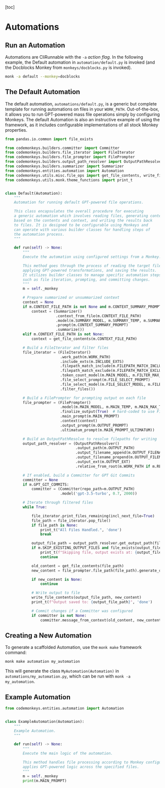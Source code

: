 [toc]

# Automations

## Run an Automation 

Automations are CliRunnable with the `-a` *action flag*. In the following example, the Default automation in `automation/default.py`  is invoked (and the Docblocks Monkey from `monkeys/docblocks.py` is invoked).
    
```bash
monk -a default --monkey=docblocks
```

## The Default Automation

The default automation, `automations/default.py`, is a generic but complete template for running automations on files in your `WORK_PATH`. Out-of-the-box, it allows you to run GPT-powered mass file operations simply by configuring Monkeys. The default Automation is also an instructive example of using the framework, as it includes configurable implementations of all stock Monkey properties.

```python
from pandas.io.common import file_exists

from codemonkeys.builders.committer import Committer
from codemonkeys.builders.file_iterator import FileIterator
from codemonkeys.builders.file_prompter import FilePrompter
from codemonkeys.builders.output_path_resolver import OutputPathResolver
from codemonkeys.builders.summarizer import Summarizer
from codemonkeys.entities.automation import Automation
from codemonkeys.utils.misc.file_ops import get_file_contents, write_file_contents
from codemonkeys.utils.monk.theme_functions import print_t


class Default(Automation):
    """
    Automation for running default GPT-powered file operations.

    This class encapsulates the overall procedure for executing
    a generic automation which involves reading files, generating content
    based on the contents and context, and writing the results back
    to files. It is designed to be configurable using Monkeys and
    can operate with various builder classes for handling steps of
    the automation process.
    """

    def run(self) -> None:
        """
        Execute the automation using configured settings from a Monkey.

        This method goes through the process of reading the target files,
        applying GPT-powered transformations, and saving the results.
        It utilizes builder classes to manage specific automation steps,
        such as file iteration, prompting, and committing changes.
        """
        m = self._monkey

        # Prepare summarized or unsummarized context
        context = None
        if m.CONTEXT_FILE_PATH is not None and m.CONTEXT_SUMMARY_PROMPT is not None:
            context = (Summarizer()
                       .context_from_file(m.CONTEXT_FILE_PATH)
                       .model(m.SUMMARY_MODEL, m.SUMMARY_TEMP, m.SUMMARY_MAX_TOKENS)
                       .prompt(m.CONTEXT_SUMMARY_PROMPT)
                       .summarize())
        elif m.CONTEXT_FILE_PATH is not None:
            context = get_file_contents(m.CONTEXT_FILE_PATH)

        # Build a FileIterator and filter files
        file_iterator = (FileIterator()
                         .work_path(m.WORK_PATH)
                         .include_exts(m.INCLUDE_EXTS)
                         .filepath_match_include(m.FILEPATH_MATCH_INCLUDE)
                         .filepath_match_exclude(m.FILEPATH_MATCH_EXCLUDE)
                         .token_count_model(m.MAIN_MODEL, m.FILTER_MAX_TOKENS)
                         .file_select_prompt(m.FILE_SELECT_PROMPT)
                         .file_select_model(m.FILE_SELECT_MODEL, m.FILE_SELECT_TEMP, m.FILE_SELECT_MAX_TOKENS)
                         .filter_files())

        # Build a FilePrompter for prompting output on each file
        file_prompter = (FilePrompter()
                         .model(m.MAIN_MODEL, m.MAIN_TEMP, m.MAIN_MAX_TOKENS)
                         .finalize_output(True)  # hard-coded to use FinalizeOutput Func
                         .main_prompt(m.MAIN_PROMPT)
                         .context(context)
                         .output_prompt(m.OUTPUT_PROMPT)
                         .ultimatum_prompt(m.MAIN_PROMPT_ULTIMATUM))

        # Build an OutputPathResolve to resolve filepaths for writing
        output_path_resolver = (OutputPathResolver()
                                .output_path(m.OUTPUT_PATH)
                                .output_filename_append(m.OUTPUT_FILENAME_APPEND)
                                .output_filename_prepend(m.OUTPUT_FILENAME_PREPEND)
                                .output_ext(m.OUTPUT_EXT)
                                .relative_from_root(m.WORK_PATH if m.RELATIVE_OUTPUT_PATHS else None))

        # If enabled, build a Committer for GPT Git Commits
        committer = None
        if m.GPT_GIT_COMMITS:
            committer = (Committer(repo_path=m.OUTPUT_PATH)
                         .model('gpt-3.5-turbo', 0.7, 2000))

        # Iterate through filtered files
        while True:

            file_iterator.print_files_remaining(incl_next_file=True)
            file_path = file_iterator.pop_file()
            if file_path is None:
                print_t("All Files Handled.", 'done')
                break

            output_file_path = output_path_resolver.get_output_path(file_path)
            if m.SKIP_EXISTING_OUTPUT_FILES and file_exists(output_file_path):
                print_t(f"Skipping file, output exists at: {output_file_path}", 'special')
                continue

            old_content = get_file_contents(file_path)
            new_content = file_prompter.file_path(file_path).generate_output()

            if new_content is None:
                continue

            # Write output to file
            write_file_contents(output_file_path, new_content)
            print_t(f"Output saved to: {output_file_path}", 'done')

            # Commit changes if a Committer was configured
            if committer is not None:
                committer.message_from_context(old_content, new_content).commit()
```

## Creating a New Automation

To generate a scaffolded Automation, use the `monk make` framework command:

```bash
monk make automation my_automation
```

This will generate the class `MyAutomation(Automation)` in `automations/my_automation.py`, which can be run with `monk -a my_automation`.

## Example Automation

```python
from codemonkeys.entities.automation import Automation


class ExampleAutomation(Automation):
    """
    Example Automation.
    """

    def run(self) -> None:
        """
        Execute the main logic of the automation.

        This method handles file processing according to Monkey configurations and
        applies GPT-powered logic across the specified files.
        """
        m = self._monkey
        print(m.MAIN_PROMPT)
```